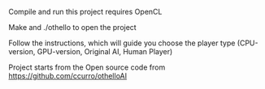 Compile and run this project requires OpenCL 

Make and ./othello to open the project

Follow the instructions, which will guide you choose the player type (CPU-version, GPU-version, Original AI, Human Player)

Project starts from the Open source code from https://github.com/ccurro/othelloAI

